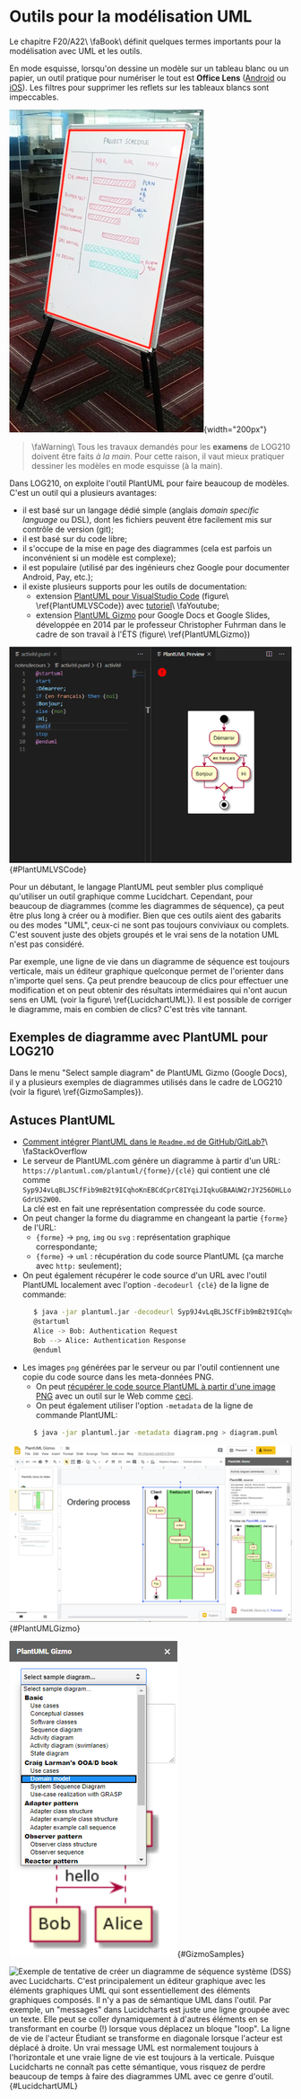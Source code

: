 # Outils pour la modélisation UML

Le chapitre F20/A22\ \faBook\ définit quelques termes importants pour la modélisation avec UML et les outils.

En mode esquisse, lorsqu'on dessine un modèle sur un tableau blanc ou un papier, un outil pratique pour numériser le tout est **Office Lens** ([Android](https://play.google.com/store/apps/details?id=com.microsoft.office.officelens&hl=fr_CA) ou [iOS](https://apps.apple.com/ca/app/microsoft-office-lens-pdf-scan/id975925059)).
Les filtres pour supprimer les reflets sur les tableaux blancs sont impeccables.

![Office Lens peut détecter le cadre d'un dessin sur un tableau blanc ou papier et le transformer.](images/OfficeLensWhiteBoard.JPG){width="200px"}

> \faWarning\ Tous les travaux demandés pour les **examens** de LOG210 doivent être faits *à la main*.
Pour cette raison, il vaut mieux pratiquer dessiner les modèles en mode esquisse (à la main).

Dans LOG210, on exploite l'outil PlantUML pour faire beaucoup de modèles. C'est un outil qui a plusieurs avantages:

- il est basé sur un langage dédié simple (anglais *domain specific language* ou DSL), dont les fichiers peuvent être facilement mis sur contrôle de version (git);
- il est basé sur du code libre;
- il s'occupe de la mise en page des diagrammes (cela est parfois un inconvénient si un modèle est complexe);
- il est populaire (utilisé par des ingénieurs chez Google pour documenter Android, Pay, etc.);
- il existe plusieurs supports pour les outils de documentation:
  - extension [PlantUML pour VisualStudio Code](https://marketplace.visualstudio.com/items?itemName=jebbs.plantuml) (figure\ \ref{PlantUMLVSCode}) avec [tutoriel](https://www.youtube.com/watch?v=xkwJ9GwgZJU)\ \faYoutube;
  - extension [PlantUML Gizmo](https://gsuite.google.com/marketplace/app/plantuml_gizmo/950520042571?pann=cwsdp&hl=en) pour Google Docs et Google Slides, développée en 2014 par le professeur Christopher Fuhrman dans le cadre de son travail à l'ÉTS (figure\ \ref{PlantUMLGizmo})

![L'extension PlantUML pour VisualStudio Code.](images/PlantUMLVSCode.png){#PlantUMLVSCode}

Pour un débutant, le langage PlantUML peut sembler plus compliqué qu'utiliser un outil graphique comme Lucidchart.
Cependant, pour beaucoup de diagrammes (comme les diagrammes de séquence), ça peut être plus long à créer ou à modifier.
Bien que ces outils aient des gabarits ou des modes "UML", ceux-ci ne sont pas toujours conviviaux ou complets.
C'est souvent juste des objets groupés et le vrai sens de la notation UML n'est pas considéré. 

Par exemple, une ligne de vie dans un diagramme de séquence est toujours verticale, mais un éditeur graphique quelconque permet de l'orienter dans n'importe quel sens. 
Ça peut prendre beaucoup de clics pour effectuer une modification et on peut obtenir des résultats intermédiaires qui n'ont aucun sens en UML (voir la figure\ \ref{LucidchartUML}).
Il est possible de corriger le diagramme, mais en combien de clics?
C'est très vite tannant.

## Exemples de diagramme avec PlantUML pour LOG210

Dans le menu "Select sample diagram" de PlantUML Gizmo (Google Docs), il y a plusieurs exemples de diagrammes utilisés dans le cadre de LOG210 (voir la figure\ \ref{GizmoSamples}).

## Astuces PlantUML

- [Comment intégrer PlantUML dans le `Readme.md` de GitHub/GitLab?](https://stackoverflow.com/q/32203610/1168342)\ \faStackOverflow
- Le serveur de PlantUML.com génère un diagramme à partir d'un URL:  
`https://plantuml.com/plantuml/{forme}/{clé}` qui contient une clé comme  
`Syp9J4vLqBLJSCfFib9mB2t9ICqhoKnEBCdCprC8IYqiJIqkuGBAAUW2rJY256DHLLoGdrUS2W00`.  
La clé est en fait une représentation compressée du code source. 
- On peut changer la forme du diagramme en changeant la partie `{forme}` de l'URL: 
  - `{forme}` $\rightarrow$ `png`, `img` ou `svg` : représentation graphique correspondante;  
  - `{forme}` $\rightarrow$ `uml` : récupération du code source PlantUML (ça marche avec `http:` seulement); 
- On peut également récupérer le code source d'un URL avec l'outil PlantUML localement avec l'option `-decodeurl {clé}` de la ligne de commande: 
```bash
      $ java -jar plantuml.jar -decodeurl Syp9J4vLqBLJSCfFib9mB2t9ICqhoKnEBCdCprC8IYqiJIqkuGBAAUW2rJY256DHLLoGdrUS2W00
      @startuml
      Alice -> Bob: Authentication Request
      Bob --> Alice: Authentication Response
      @enduml
```
- Les images `png` générées par le serveur ou par l'outil contiennent une copie du code source dans les meta-données PNG. 
  - On peut [récupérer le code source PlantUML à partir d'une image PNG](https://twitter.com/thefuhrmanator/status/1193565869227556868) avec un outil sur le Web comme [ceci](http://exif.regex.info/exif.cgi).
  - On peut également utiliser l'option `-metadata` de la ligne de commande PlantUML:
```bash
      $ java -jar plantuml.jar -metadata diagram.png > diagram.puml
```

![PlantUML Gizmo pour Google Docs et Google Slides.](images/PlantUMLGizmoSlides.png){#PlantUMLGizmo}

![PlantUML Gizmo offre plusieurs exemples de diagramme UML.](images/SelectSampleDiagramGizmo.png){#GizmoSamples}

![Exemple de tentative de créer un diagramme de séquence système (DSS) avec Lucidcharts. C'est principalement un éditeur graphique avec les éléments graphiques UML qui sont essentiellement des éléments graphiques composés. Il n'y a pas de sémantique UML dans l'outil. Par exemple, un "messages" dans Lucidcharts est juste une ligne groupée avec un texte. Elle peut se coller dynamiquement à d'autres éléments en se transformant en courbe (!) lorsque vous déplacez un bloque "loop". La ligne de vie de l'acteur Étudiant se transforme en diagonale lorsque l'acteur est déplacé à droite. Un vrai message UML est normalement toujours à l'horizontale et une vraie ligne de vie est toujours à la verticale. Puisque Lucidcharts ne connaît pas cette sémantique, vous risquez de perdre beaucoup de temps à faire des diagrammes UML avec ce genre d'outil.](images/LucidchartDSSBotched.png){#LucidchartUML}

